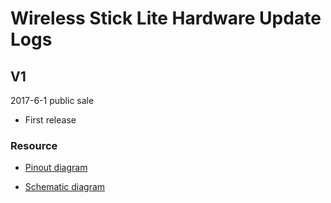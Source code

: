 # Wireless Stick Lite Hardware Update Logs

## V1

2017-6-1 public sale

- First release

### Resource

- [Pinout diagram](http://resource.heltec.cn/download/Wireless_Stick_Lite/Wireless_Stick_Lite.pdf)

- [Schematic diagram](http://resource.heltec.cn/search)
  
  

